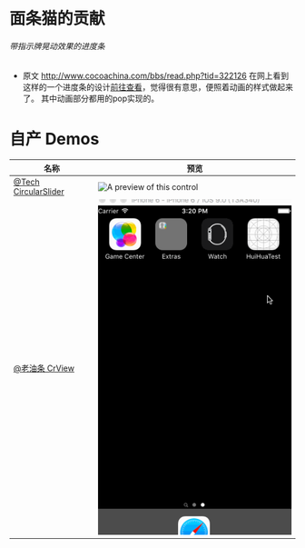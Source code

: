 # 面条猫的贡献

###### 带指示牌晃动效果的进度条
  - 原文 <http://www.cocoachina.com/bbs/read.php?tid=322126> 在网上看到这样的一个进度条的设计[前往查看](http://www.webdesignerdepot.com/2015/07/7-secrets-for-enhancing-ux-with-micro-interactions)，觉得很有意思，便照着动画的样式做起来了。 其中动画部分都用的pop实现的。
  
  
  
# 自产 Demos

名称 | 预览
------- | -------
 [@Tech CircularSlider](https://github.com/iOSBIGDay/CircularSlider) | ![A preview of this control](https://github.com/iOSBIGDay/CircularSlider/blob/master/CircularSlider/demo.gif)
[@老油条 CrView](https://github.com/iOSBIGDay/CrView) | ![A preview of this control](https://github.com/iOSBIGDay/CrView/blob/master/HuiHuaTest/1.gif) 
  
  
  
  


